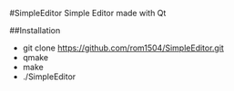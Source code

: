 #SimpleEditor
Simple Editor made with Qt

##Installation
* git clone https://github.com/rom1504/SimpleEditor.git
* qmake
* make
* ./SimpleEditor
